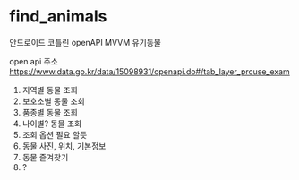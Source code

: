 # find_animals
안드로이드 코틀린 openAPI MVVM 유기동물

open api 주소 https://www.data.go.kr/data/15098931/openapi.do#/tab_layer_prcuse_exam

 1. 지역별 동물 조회
 2. 보호소별 동물 조회
 3. 품종별 동물 조회
 4. 나이별? 동물 조회
 5. 조회 옵션 필요 할듯
 6. 동물 사진, 위치, 기본정보
 7. 동물 즐겨찾기
 8. ?
